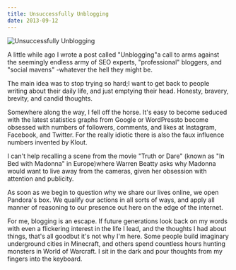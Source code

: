 ```yaml
---
title: Unsuccessfully Unblogging
date: 2013-09-12
---
```


![Unsuccessfully Unblogging](https://source.unsplash.com/FHnnjk1Yj7Y/1600x900)

A little while ago I wrote a post called "Unblogging"a call to arms against the seemingly endless army of SEO experts, "professional" bloggers, and "social mavens" -whatever the hell they might be.

The main idea was to stop trying so hard;I want to get back to people writing about their daily life, and just emptying their head. Honesty, bravery, brevity, and candid thoughts.

Somewhere along the way, I fell off the horse. It's easy to become seduced with the latest statistics graphs from Google or WordPressto become obsessed with numbers of followers, comments, and likes at Instagram, Facebook, and Twitter. For the really idiotic there is also the faux influence numbers invented by Klout.

I can't help recalling a scene from the movie "Truth or Dare" (known as "In Bed with Madonna" in Europe)where Warren Beatty asks why Madonna would want to live away from the cameras, given her obsession with attention and publicity.

As soon as we begin to question why we share our lives online, we open Pandora's box. We qualify our actions in all sorts of ways, and apply all manner of reasoning to our presence out here on the edge of the internet.

For me, blogging is an escape. If future generations look back on my words with even a flickering interest in the life I lead, and the thoughts I had about things, that's all goodbut it's not why I'm here. Some people build imaginary underground cities in Minecraft, and others spend countless hours hunting monsters in World of Warcraft. I sit in the dark and pour thoughts from my fingers into the keyboard.